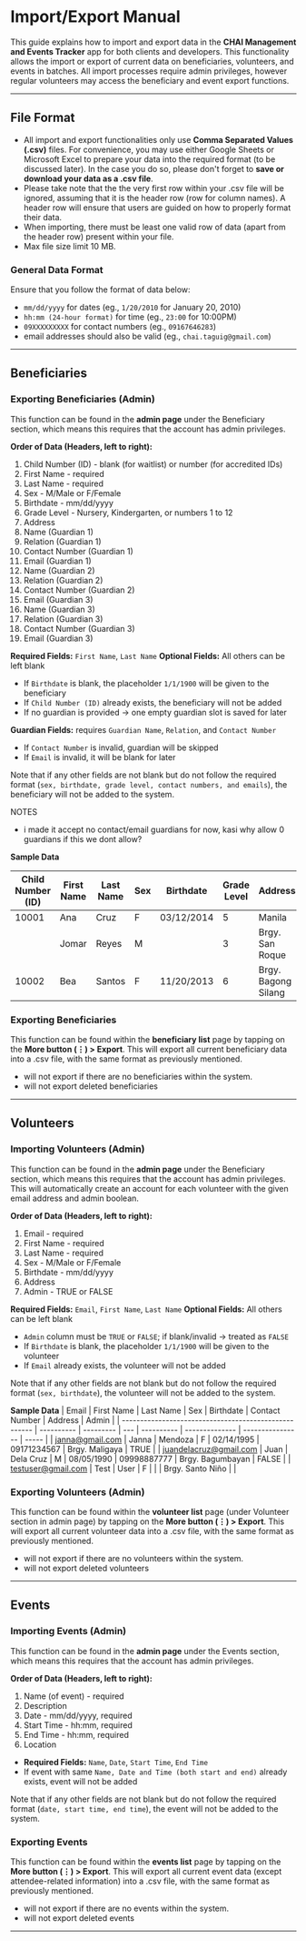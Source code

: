 # Import/Export Manual

This guide explains how to import and export data in the **CHAI Management and Events Tracker** app for both clients and developers. This functionality allows the import or export of current data on beneficiaries, volunteers, and events in batches. All import processes require admin privileges, however regular volunteers may access the beneficiary and event export functions.

---

## File Format

- All import and export functionalities only use **Comma Separated Values (.csv)** files. For convenience, you may use either Google Sheets or Microsoft Excel to prepare your data into the required format (to be discussed later). In the case you do so, please don't forget to  **save or download your data as a .csv file**.
- Please take note that the the very first row within your .csv file will be ignored, assuming that it is the header row (row for column names). A header row will ensure that users are guided on how to properly format their data.
- When importing, there must be least one valid row of data (apart from the header row) present within your file.
- Max file size limit 10 MB.

### General Data Format
Ensure that you follow the format of data below:
- `mm/dd/yyyy` for dates (eg., `1/20/2010` for January 20, 2010) 
- `hh:mm (24-hour format)` for time (eg., `23:00` for 10:00PM)
- `09XXXXXXXXX` for contact numbers (eg., `09167646283`)
- email addresses should also be valid (eg., `chai.taguig@gmail.com`)


---

## Beneficiaries

### Exporting Beneficiaries (Admin)
This function can be found in the **admin page** under the Beneficiary section, which means this requires that the account has admin privileges.

**Order of Data (Headers, left to right):**
1. Child Number (ID) - blank (for waitlist) or number (for accredited IDs)
2. First Name - required
3. Last Name - required
4. Sex - M/Male or F/Female
5. Birthdate - mm/dd/yyyy
6. Grade Level - Nursery, Kindergarten, or numbers 1 to 12
7. Address
8. Name (Guardian 1)
9. Relation (Guardian 1)
10. Contact Number (Guardian 1)
11. Email (Guardian 1)
12. Name (Guardian 2)
13. Relation (Guardian 2)
14. Contact Number (Guardian 2)
15. Email (Guardian 3)
16. Name (Guardian 3)
17. Relation (Guardian 3)
18. Contact Number (Guardian 3)
19. Email (Guardian 3)

**Required Fields:** `First Name`, `Last Name`
**Optional Fields:** All others can be left blank
- If `Birthdate` is blank, the placeholder `1/1/1900` will be given to the beneficiary
- If `Child Number (ID)` already exists, the beneficiary will not be added
- If no guardian is provided → one empty guardian slot is saved for later

**Guardian Fields:** requires `Guardian Name`, `Relation`, and `Contact Number`
- If `Contact Number` is invalid, guardian will be skipped
- If `Email` is invalid, it will be blank for later

Note that if any other fields are not blank but do not follow the required format (`sex, birthdate, grade level, contact numbers, and emails`), the beneficiary will not be added to the system.

NOTES
- i made it accept no contact/email guardians for now, kasi why allow 0 guardians if this we dont allow?


**Sample Data**

| Child Number (ID) | First Name | Last Name | Sex | Birthdate  | Grade Level | Address             | Name (Guardian 1) | Relation (Guardian 1) | Contact Number (Guardian 1) | Email (Guardian 1)                            | Name (Guardian 2) | Relation (Guardian 2) | Contact Number (Guardian 2) | Email (Guardian 2)                          | Name (Guardian 3) | Relation (Guardian 3) | Contact Number (Guardian 3) | Email (Guardian 3)                          |
| ----------------- | ---------- | --------- | --- | ---------- | ----------- | ------------------- | ----------------- | --------------------- | --------------------------- | --------------------------------------------- | ----------------- | --------------------- | --------------------------- | ------------------------------------------- | ----------------- | --------------------- | --------------------------- | ------------------------------------------- |
| 10001             | Ana        | Cruz      | F   | 03/12/2014 | 5           | Manila        | Marjorie        | Mother                | 09171234567                 | marjorie@gmail.com                     |                  |                      |                            |                                            |
|                   | Jomar      | Reyes     | M   |            | 3           | Brgy. San Roque     | Luis Reyes        | Father                | 09998887777                 | luis@gmail.com   | Anna Reyes        | Mother                | 09171230000                 | anna@gmail.com |                  |                      |                            |                                            |
| 10002             | Bea        | Santos    | F   | 11/20/2013 | 6     | Brgy. Bagong Silang | Carla Santos      | Aunt                  | 09181234567                 | carla@gmail.com | Jose Santos       | Uncle                 | 09221234567                 | jose@gmail.com | Maria Santos      | Grandmother           | 09181231234                 | lola@gmail.com |




### Exporting Beneficiaries
This function can be found within the **beneficiary list** page by tapping on the **More button (⋮) > Export**. This will export all current beneficiary data into a .csv file, with the same format as previously mentioned.
- will not export if there are no beneficiaries within the system.
- will not export deleted beneficiaries

---

## Volunteers

### Importing Volunteers (Admin)
This function can be found in the **admin page** under the Beneficiary section, which means this requires that the account has admin privileges. This will automatically create an account for each volunteer with the given email address and admin boolean.

**Order of Data (Headers, left to right):**
1. Email - required
2. First Name - required
3. Last Name - required
4. Sex - M/Male or F/Female
5. Birthdate - mm/dd/yyyy
6. Address
7. Admin - TRUE or FALSE

**Required Fields:** `Email`, `First Name`, `Last Name`
**Optional Fields:** All others can be left blank
- `Admin` column must be `TRUE` or `FALSE`; if blank/invalid → treated as `FALSE`
- If `Birthdate` is blank, the placeholder `1/1/1900` will be given to the volunteer
- If `Email` already exists, the volunteer will not be added

Note that if any other fields are not blank but do not follow the required format (`sex, birthdate`), the volunteer will not be added to the system.

**Sample Data**
| Email                                                 | First Name | Last Name | Sex | Birthdate  | Contact Number | Address          | Admin |
| ----------------------------------------------------- | ---------- | --------- | --- | ---------- | -------------- | ---------------- | ----- |
| janna@gmail.com    | Janna       | Mendoza       | F   | 02/14/1995 | 09171234567    | Brgy. Maligaya   | TRUE  |
| juandelacruz@gmail.com | Juan       | Dela Cruz | M   | 08/05/1990 | 09998887777    | Brgy. Bagumbayan | FALSE |
| testuser@gmail.com      | Test       | User      | F   |            |                | Brgy. Santo Niño |       |


### Exporting Volunteers (Admin)
This function can be found within the **volunteer list** page (under Volunteer section in admin page) by tapping on the **More button (⋮) > Export**. This will export all current volunteer data into a .csv file, with the same format as previously mentioned.
- will not export if there are no volunteers within the system.
- will not export deleted volunteers

---

## Events

### Importing Events (Admin)
This function can be found in the **admin page** under the Events section, which means this requires that the account has admin privileges. 

**Order of Data (Headers, left to right):**
1. Name (of event) - required
2. Description
3. Date - mm/dd/yyyy, required
4. Start Time - hh:mm, required
5. End Time - hh:mm, required
6. Location

- **Required Fields:** `Name`, `Date`, `Start Time`, `End Time`
- If event with same `Name, Date and Time (both start and end)` already exists, event will not be added

Note that if any other fields are not blank but do not follow the required format (`date, start time, end time`), the event will not be added to the system.


### Exporting Events
This function can be found within the **events list** page by tapping on the **More button (⋮) > Export**. This will export all current event data (except attendee-related information) into a .csv file, with the same format as previously mentioned.
- will not export if there are no events within the system.
- will not export deleted events

---
